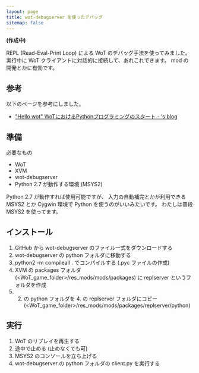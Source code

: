 ```yaml
---
layout: page
title: wot-debugserver を使ったデバッグ
sitemap: false
---
```

**(作成中)**

REPL (Read-Eval-Print Loop) による WoT のデバッグ手法を使ってみました。
実行中に WoT クライアントに対話的に接続して、あれこれできます。
mod の開発とかに有効です。


## 参考

以下のページを参考にしました。

+ ["Hello wot" WoTにおけるPythonプログラミングのスタート - ’s blog](http://tkyma.hatenablog.jp/entry/2015/12/31/225737)


## 準備

必要なもの

+ WoT
+ XVM
+ wot-debugserver
+ Python 2.7 が動作する環境 (MSYS2)

Python 2.7 が動作すれば使用可能ですが、
入力の自動補完とかが利用できる MSYS2 とか Cygwin 環境で Python を使うのがいいみたいです。
わたしは普段 MSYS2 を使ってます。


## インストール

1. GitHub から wot-debugserver のファイル一式をダウンロードする
2. wot-debugserver の python フォルダに移動する
3. python2 -m compileall . でコンパイルする (.pyc ファイルの作成)
4. XVM の packages フォルダ (<WoT_game_folder>/res_mods/mods/packages) に replserver というフォルダを作成
5. 2. の python フォルダを 4. の replserver フォルダにコピー (<WoT_game_folder>/res_mods/mods/packages/replserver/python)

## 実行

1. WoT のリプレイを再生する
2. 途中で止める (止めなくても可)
3. MSYS2 のコンソールを立ち上げる
4. wot-debugserver の python フォルダの client.py を実行する

